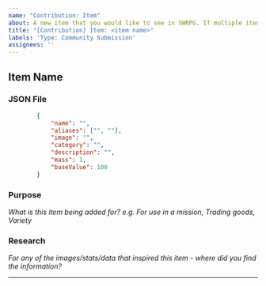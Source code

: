 ```yaml
---
name: "Contribution: Item"
about: A new item that you would like to see in SWRPG. If multiple items are being suggested, please copy the content and number the items.
title: "[Contribution] Item: <item name>"
labels: 'Type: Community Submission'
assignees: ''
---
```


## Item Name
### JSON File
```json
		{
			"name": "",
			"aliases": ["", ""],
			"image": "",
			"category": "",
			"description": "",
			"mass": 1,
			"baseValue": 100
		}
```

### Purpose
_What is this item being added for?_
_e.g. For use in a mission, Trading goods, Variety_

### Research
_For any of the images/stats/data that inspired this item - where did you find the information?_

---

